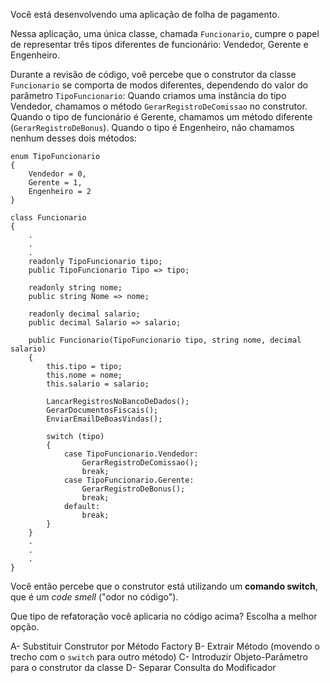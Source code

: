 ﻿Você está desenvolvendo uma aplicação de folha de pagamento.

Nessa aplicação, uma única classe, chamada `Funcionario`, cumpre o papel
de representar três tipos diferentes de funcionário: Vendedor, Gerente e Engenheiro.

Durante a revisão de código, voê percebe que o construtor da classe `Funcionario` 
se comporta de modos diferentes, dependendo do valor do parâmetro `TipoFuncionario`: Quando criamos uma instância
do tipo Vendedor, chamamos o método `GerarRegistroDeComissao` no construtor. Quando o tipo
de funcionário é Gerente, chamamos um método diferente (`GerarRegistroDeBonus`). Quando o tipo
é Engenheiro, não chamamos nenhum desses dois métodos:

```
enum TipoFuncionario
{
    Vendedor = 0,
    Gerente = 1,
    Engenheiro = 2
}

class Funcionario
{
    .
    .
    .
    readonly TipoFuncionario tipo;
    public TipoFuncionario Tipo => tipo;

    readonly string nome;
    public string Nome => nome;

    readonly decimal salario;
    public decimal Salario => salario;

    public Funcionario(TipoFuncionario tipo, string nome, decimal salario)
    {
        this.tipo = tipo;
        this.nome = nome;
        this.salario = salario;

        LancarRegistrosNoBancoDeDados();
        GerarDocumentosFiscais();
        EnviarEmailDeBoasVindas();

        switch (tipo)
        {
            case TipoFuncionario.Vendedor:
                GerarRegistroDeComissao();
                break;
            case TipoFuncionario.Gerente:
                GerarRegistroDeBonus();
                break;
            default:
                break;
        }
    }
    .
    .
    .
}
```

Você então percebe que o construtor está utilizando um **comando switch**, que é
um *code smell* ("odor no código").

Que tipo de refatoração você aplicaria no código acima? Escolha a melhor opção.

A- Substituir Construtor por Método Factory
B- Extrair Método (movendo o trecho com o `switch` para outro método)
C- Introduzir Objeto-Parâmetro para o construtor da classe
D- Separar Consulta do Modificador